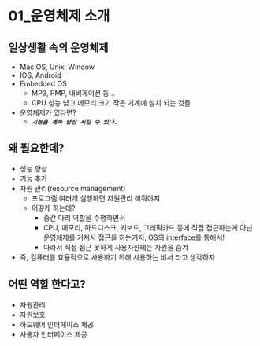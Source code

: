 # 01\_운영체제 소개

## 일상생활 속의 운영체제

- Mac OS, Unix, Window
- IOS, Android
- Embedded OS
  - MP3, PMP, 내비게이션 등...
  - CPU 성능 낮고 메모리 크기 작은 기계에 설치 되는 것들
- 운영체제가 있다면?
  - **_`기능을 계속 향상 시킬 수 있다.`_**

## 왜 필요한데?

- 성능 향상
- 기능 추가
- 자원 관리(resource management)
  - 프로그램 여러개 실행하면 자원관리 해줘야지
  - 어떻게 하는데?
    - 중간 다리 역할을 수행하면서
    - CPU, 메모리, 하드디스크, 키보드, 그래픽카드 등에 직접 접근하는게 아닌 운영체제를 거쳐서 접근을 하는거지, OS의 interface를 통해서!
    - 따라서 직접 접근 못하게 사용자한테는 자원을 숨겨
- 즉, 컴퓨터를 효율적으로 사용하기 위해 사용하는 비서 라고 생각하자

## 어떤 역할 한다고?
- 자원관리
- 자원보호
- 하드웨어 인터페이스 제공
- 사용자 인터페이스 제공

